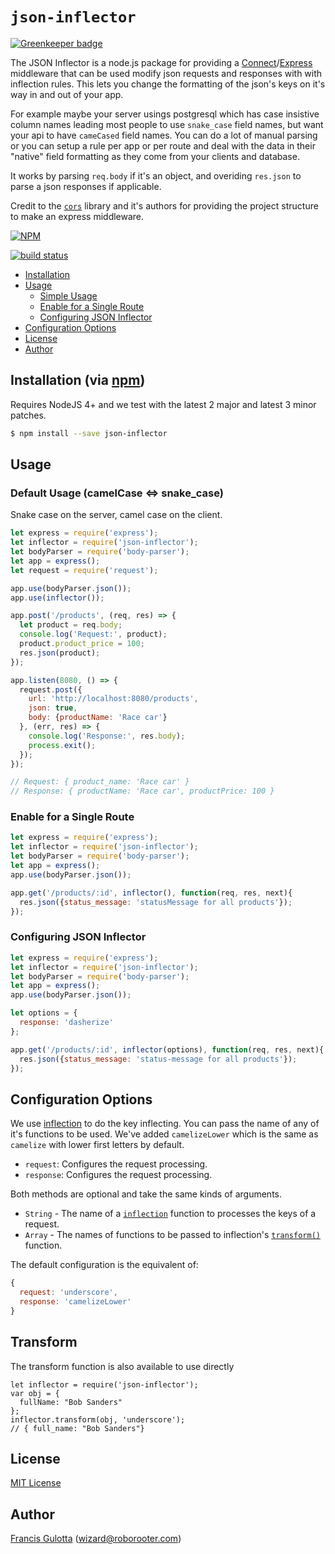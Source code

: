 # `json-inflector`

[![Greenkeeper badge](https://badges.greenkeeper.io/reconbot/json-inflector.svg)](https://greenkeeper.io/)

The JSON Inflector is a node.js package for providing a [Connect](http://www.senchalabs.org/connect/)/[Express](http://expressjs.com/) middleware that can be used modify json requests and responses with with inflection rules. This lets you change the formatting of the json's keys on it's way in and out of your app.

For example maybe your server usings postgresql which has case insistive column names leading most people to use `snake_case` field names, but want your api to have `cameCased` field names. You can do a lot of manual parsing or you can setup a rule per app or per route and deal with the data in their "native" field formatting as they come from your clients and database.

It works by parsing `req.body` if it's an object, and overiding `res.json` to parse a json responses if applicable.

Credit to the [`cors`](https://github.com/expressjs/cors) library and it's authors for providing the project structure to make an express middleware.

[![NPM](https://nodei.co/npm/json-inflector.png?downloads=true&stars=true)](https://nodei.co/npm/json-inflector/)

[![build status](https://secure.travis-ci.org/reconbot/json-inflector.png)](http://travis-ci.org/reconbot/json-inflector)
* [Installation](#installation)
* [Usage](#usage)
  * [Simple Usage](#simple-usage-enable-all-cors-requests)
  * [Enable for a Single Route](#enable-for-a-single-route)
  * [Configuring JSON Inflector](#configuring-json-inflector)
* [Configuration Options](#configuration-options)
* [License](#license)
* [Author](#author)

## Installation (via [npm](https://npmjs.org/package/cors))

Requires NodeJS 4+ and we test with the latest 2 major and latest 3 minor patches.

```bash
$ npm install --save json-inflector
```

## Usage

### Default Usage (camelCase <=> snake_case)

Snake case on the server, camel case on the client.

```javascript
let express = require('express');
let inflector = require('json-inflector');
let bodyParser = require('body-parser');
let app = express();
let request = require('request');

app.use(bodyParser.json());
app.use(inflector());

app.post('/products', (req, res) => {
  let product = req.body;
  console.log('Request:', product);
  product.product_price = 100;
  res.json(product);
});

app.listen(8080, () => {
  request.post({
    url: 'http://localhost:8080/products',
    json: true,
    body: {productName: 'Race car'}
  }, (err, res) => {
    console.log('Response:', res.body);
    process.exit();
  });
});

// Request: { product_name: 'Race car' }
// Response: { productName: 'Race car', productPrice: 100 }

```

### Enable for a Single Route

```javascript
let express = require('express');
let inflector = require('json-inflector');
let bodyParser = require('body-parser');
let app = express();
app.use(bodyParser.json());

app.get('/products/:id', inflector(), function(req, res, next){
  res.json({status_message: 'statusMessage for all products'});
});
```

### Configuring JSON Inflector

```javascript
let express = require('express');
let inflector = require('json-inflector');
let bodyParser = require('body-parser');
let app = express();
app.use(bodyParser.json());

let options = {
  response: 'dasherize'
};

app.get('/products/:id', inflector(options), function(req, res, next){
  res.json({status_message: 'status-message for all products'});
});
```


## Configuration Options

We use [inflection](https://github.com/dreamerslab/node.inflection) to do the key inflecting. You can pass the name of any of it's functions to be used. We've added `camelizeLower` which is the same as `camelize` with lower first letters by default.


* `request`: Configures the request processing.
* `response`: Configures the request processing.

Both methods are optional and take the same kinds of arguments.

  - `String` - The name of a [`inflection`](https://github.com/dreamerslab/node.inflection) function to processes the keys of a request.
  - `Array` - The names of functions to be passed to inflection's [`transform()`](https://github.com/dreamerslab/node.inflection#inflectiontransform-str-arr-) function.

The default configuration is the equivalent of:

```js
{
  request: 'underscore',
  response: 'camelizeLower'
}
```

## Transform
The transform function is also available to use directly

```
let inflector = require('json-inflector');
var obj = {
  fullName: "Bob Sanders"
};
inflector.transform(obj, 'underscore');
// { full_name: "Bob Sanders"}

```

## License

[MIT License](http://www.opensource.org/licenses/mit-license.php)

## Author

[Francis Gulotta](https://github.com/reconbot) ([wizard@roborooter.com](mailto:wizard@roborooter.com))
